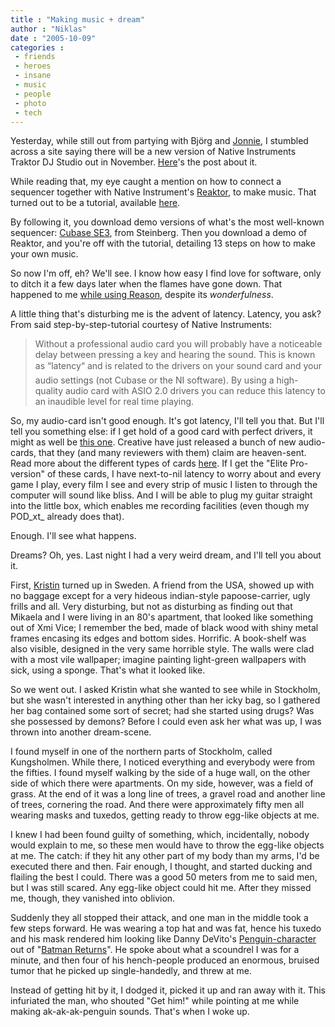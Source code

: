```yaml
---
title : "Making music + dream"
author : "Niklas"
date : "2005-10-09"
categories : 
 - friends
 - heroes
 - insane
 - music
 - people
 - photo
 - tech
---
```


Yesterday, while still out from partying with Björg and [Jonnie](https://niklasblog.com/wp-content/plugins/falbum/wp/album.php?album=276631&page=4&photo=50439076), I stumbled across a site saying there will be a new version of Native Instruments Traktor DJ Studio out in November. [Here](http://www.nativeinstruments.de/index.php?id=tds3details_us&nitr=1&l_src=tds3allfeatures_us&tsr_id=34345)'s the post about it.

While reading that, my eye caught a mention on how to connect a sequencer together with Native Instrument's [Reaktor](http://www.nativeinstruments.de/index.php?id=reaktor5_us), to make music. That turned out to be a tutorial, available [here](http://www.nativeinstruments.de/index.php?id=begintut_us&nitr=1&l_src=hawtin_us&tsr_id=21129).

By following it, you download demo versions of what's the most well-known sequencer: [Cubase SE3](http://www.steinberg.de/ProductPage_sb_se3_eu.html), from Steinberg. Then you download a demo of Reaktor, and you're off with the tutorial, detailing 13 steps on how to make your own music.

So now I'm off, eh? We'll see. I know how easy I find love for software, only to ditch it a few days later when the flames have gone down. That happened to me [while using Reason](https://niklasblog.com/?p=530), despite its _wonderfulness_.

A little thing that's disturbing me is the advent of latency. Latency, you ask? From said step-by-step-tutorial courtesy of Native Instruments:

> Without a professional audio card you will probably have a noticeable delay between pressing a key and hearing the sound. This is known as “latency“ and is related to the drivers on your sound card and your audio settings (not Cubase or the NI software). By using a high-quality audio card with ASIO 2.0 drivers you can reduce this latency to an inaudible level for real time playing.

So, my audio-card isn't good enough. It's got latency, I'll tell you that. But I'll tell you something else: if I get hold of a good card with perfect drivers, it might as well be [this one](http://www.creative.com/products/product.asp?category=1&subcategory=208&product=14064). Creative have just released a bunch of new audio-cards, that they (and many reviewers with them) claim are heaven-sent. Read more about the different types of cards [here](http://www.creative.com/products/welcome.asp?category=1&subcategory=208&). If I get the "Elite Pro-version" of these cards, I have next-to-nil latency to worry about and every game I play, every film I see and every strip of music I listen to through the computer will sound like bliss. And I will be able to plug my guitar straight into the little box, which enables me recording facilities (even though my POD_xt_ already does that).

Enough. I'll see what happens.

Dreams? Oh, yes. Last night I had a very weird dream, and I'll tell you about it.

First, [Kristin](http://profiles.myspace.com/users/2482527) turned up in Sweden. A friend from the USA, showed up with no baggage except for a very hideous indian-style papoose-carrier, ugly frills and all. Very disturbing, but not as disturbing as finding out that Mikaela and I were living in an 80's apartment, that looked like something out of Xmi Vice; I remember the bed, made of black wood with shiny metal frames encasing its edges and bottom sides. Horrific. A book-shelf was also visible, designed in the very same horrible style. The walls were clad with a most vile wallpaper; imagine painting light-green wallpapers with sick, using a sponge. That's what it looked like.

So we went out. I asked Kristin what she wanted to see while in Stockholm, but she wasn't interested in anything other than her icky bag, so I gathered her bag contained some sort of secret; had she started using drugs? Was she possessed by demons? Before I could even ask her what was up, I was thrown into another dream-scene.

I found myself in one of the northern parts of Stockholm, called Kungsholmen. While there, I noticed everything and everybody were from the fifties. I found myself walking by the side of a huge wall, on the other side of which there were apartments. On my side, however, was a field of grass. At the end of it was a long line of trees, a gravel road and another line of trees, cornering the road. And there were approximately fifty men all wearing masks and tuxedos, getting ready to throw egg-like objects at me.

I knew I had been found guilty of something, which, incidentally, nobody would explain to me, so these men would have to throw the egg-like objects at me. The catch: if they hit any other part of my body than my arms, I'd be executed there and then. Fair enough, I thought, and started ducking and flailing the best I could. There was a good 50 meters from me to said men, but I was still scared. Any egg-like object could hit me. After they missed me, though, they vanished into oblivion.

Suddenly they all stopped their attack, and one man in the middle took a few steps forward. He was wearing a top hat and was fat, hence his tuxedo and his mask rendered him looking like Danny DeVito's [Penguin-character](http://www.jackstem.com/images/Penguin-1-Copy.jpg) out of "[Batman Returns](http://www.imdb.com/title/tt0103776)". He spoke about what a scoundrel I was for a minute, and then four of his hench-people produced an enormous, bruised tumor that he picked up single-handedly, and threw at me.

Instead of getting hit by it, I dodged it, picked it up and ran away with it. This infuriated the man, who shouted "Get him!" while pointing at me while making ak-ak-ak-penguin sounds. That's when I woke up.
